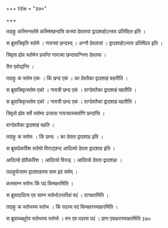 +++
title = "३७०"

+++

 

तदाहुः कस्मिन्स्तोमे कस्मिंश्छन्दसि कस्यां देवतायां द्वादशाहोऽन्ततः
प्रतिष्ठित इति । 

स ब्रूयात्त्रिवृति स्तोमे । गायत्र्यां छन्दस्य् । अग्नौ देवतायां ।
द्वादशाहोऽन्ततः प्रतिष्ठित इति । 

त्रिवृता ह्येव स्तोमेन प्रयन्ति गायत्र्या छन्दसाग्निना देवतया । 

तैरु एवोद्यन्ति । 

तदाहुः क स्तोम एकः । किं छन्द एकं । का देवतैका द्वादशाहं वहतीति । 

स ब्रूयात्त्रिवृत्स्तोम एको । गायत्री छन्द एकं । वाग्देवतैका द्वादशाहं
वहतीति । 

स ब्रूयात्त्रिवृत्स्तोम एको । गायत्री छन्द एकं । वाग्देवतैका द्वादशाहं
वहतीति । 

त्रिवृतो ह्येव सर्वे स्तोमाः प्रजाता गायत्र्यास्सर्वाणि छन्दांसि । 

वाग्देवतैका द्वादशाहं वहति । 

तदाहुः क स्तोमः । किं छन्दः । का देवता द्वादशाह इति । 

स ब्रूयादेकविंश स्तोमो विराट्छन्द आदित्यो देवता द्वादशाह इति । 

आदित्यो ह्येवैकविंश । आदित्यो विराड् । आदित्यो देवता द्वादशाहः । 

तदाहुर्यत्साम द्वादशाहस्स साम इदं सर्वम् । 

कस्साम्न स्तोभः किं पदं किमक्षरमिति । 

स ब्रूयादादित्य एव साम्न स्तोभोऽन्तरिक्षं पदं । वागक्षरमिति । 

तदाहुः क स्तोभस्य स्तोभः । किं पदस्य पदं किमक्षरस्याक्षरमिति । 

स ब्रूयाच्चक्षुरेव स्तोभस्य स्तोभो । मन एव पदस्य पदं । प्राण
एवाक्षरस्याक्षरमिति ३७०
